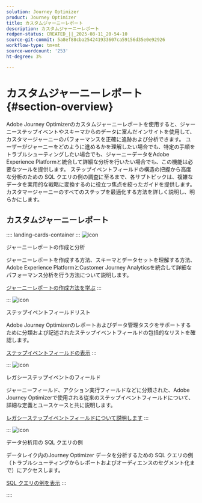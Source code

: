 ```yaml
---
solution: Journey Optimizer
product: Journey Optimizer
title: カスタムジャーニーレポート
description: カスタムジャーニーレポート
redpen-status: CREATED_||_2025-08-11_20-54-10
source-git-commit: 5a8ef88cba254241933607ca59156d35e0e92926
workflow-type: tm+mt
source-wordcount: '253'
ht-degree: 3%

---
```



# カスタムジャーニーレポート{#section-overview}

Adobe Journey Optimizerのカスタムジャーニーレポートを使用すると、ジャーニーステップイベントやスキーマからのデータに富んだインサイトを使用して、カスタマージャーニーのパフォーマンスを正確に追跡および分析できます。 ユーザーがジャーニーをどのように進めるかを理解したい場合でも、特定の手順をトラブルシューティングしたい場合でも、ジャーニーデータをAdobe Experience Platformと統合して詳細な分析を行いたい場合でも、この機能は必要なツールを提供します。 ステップイベントフィールドの構造の把握から高度な分析のための SQL クエリの例の調査に至るまで、各サブトピックは、複雑なデータを実用的な戦略に変換するのに役立つ焦点を絞ったガイドを提供します。 カスタマージャーニーのすべてのステップを最適化する方法を詳しく説明し、明らかにします。

## カスタムジャーニーレポート

:::: landing-cards-container
:::
![icon](https://cdn.experienceleague.adobe.com/icons/chart-line.svg?lang=ja)

ジャーニーレポートの作成と分析

ジャーニーレポートを作成する方法、スキーマとデータセットを理解する方法、Adobe Experience PlatformとCustomer Journey Analyticsを統合して詳細なパフォーマンス分析を行う方法について説明します。

[ジャーニーレポートの作成方法を学ぶ](../using/reports/sharing-overview.md)
:::

:::
![icon](https://cdn.experienceleague.adobe.com/icons/list-check.svg?lang=ja)

ステップイベントフィールドリスト

Adobe Journey Optimizerのレポートおよびデータ管理タスクをサポートするために分類および記述されたステップイベントフィールドの包括的なリストを確認します。

[ステップイベントフィールドの表示](../using/reports/sharing-field-list.md)
:::

:::
![icon](https://cdn.experienceleague.adobe.com/icons/book.svg?lang=ja)

レガシーステップイベントのフィールド

ジャーニーフィールド、アクション実行フィールドなどに分類された、Adobe Journey Optimizerで使用される従来のステップイベントフィールドについて、詳細な定義とユースケースと共に説明します。

[レガシーステップイベントフィールドについて説明します](legacy-step-event-fields-landing-page.md)
:::

:::
![icon](https://cdn.experienceleague.adobe.com/icons/code-branch.svg?lang=ja)

データ分析用の SQL クエリの例

データレイク内のJourney Optimizer データを分析するための SQL クエリの例（トラブルシューティングからレポートおよびオーディエンスのセグメント化まで）にアクセスします。

[SQL クエリの例を表示](../using/reports/query-examples.md)
:::

::::
